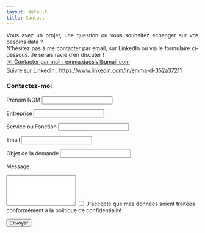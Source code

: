 ```yaml
---
layout: default
title: Contact
---
```




<div id="contact"></div>
<div style="text-align: justify;">
Vous avez un projet, une question ou vous souhaitez échanger sur vos besoins data ?<br>
N’hésitez pas à me contacter par email, sur LinkedIn ou via le formulaire ci-dessous. Je serais ravie d’en discuter !
</div>


<div class="textecentre">
    <!-- Bouton mail -->
    <a href="mailto:emma.dacslv@gmail.com" class="badge-mail">
        ✉️ Contacter par mail : emma.dacslv@gmail.com
    </a>
    <br>
    <!-- Bouton Suivre sur LinkedIn -->
    <a class="btn-github" href="https://www.linkedin.com/comm/mynetwork/discovery-see-all?usecase=PEOPLE_FOLLOWS&followMember=emma-d-352a37211" target="_blank">
        Suivre sur LinkedIn : https://www.linkedin.com/in/emma-d-352a37211
    </a>
    <br>
    <!-- Google Calendar Appointment Scheduling begin -->
    <link href="https://calendar.google.com/calendar/scheduling-button-script.css" rel="stylesheet">
    <script src="https://calendar.google.com/calendar/scheduling-button-script.js" async></script>
    <script>
    (function() {
      var target = document.currentScript;
      window.addEventListener('load', function() {
        calendar.schedulingButton.load({
          url: 'https://calendar.google.com/calendar/appointments/schedules/AcZssZ2seoerflEhyrPpgdxwN6z30CzVbFsRCcVPzRnVprC0Qt5ZxnR_L_NkdYhzomgMX7Pavmom9TKF?gv=true',
          color: '#7bae7f',
          textColor: '#FFFFFF',
          label: 'Réserver un rendez-vous',
          target,
        });
      });
    })();
    </script>
    <!-- end Google Calendar Appointment Scheduling -->
</div>

         

<form action="https://formsubmit.co/25f8342e7ed18e484f8a024826d9583f" method="POST" class="contact-form">
  <h3>Contactez-moi</h3>

  <label for="name">Prénom NOM</label>
  <input type="text" id="name" name="name" placeholder="" required>

  <label for="entreprise">Entreprise</label>
  <input type="text" id="entreprise" name="entreprise" placeholder="" required>

  <label for="service">Service ou Fonction</label>
  <input type="service" id="service" name="service" placeholder="" required>

  <label for="email">Email</label>
  <input type="email" id="email" name="email" placeholder="" required>

  <input type="hidden" id="objet" name="objet" value="">

  <label for="objetb">Objet de la demande</label>
  <input type="objetb" id="objetb" name="objetb" placeholder="" required>

  <label for="message">Message</label>
  <textarea id="message" name="message" placeholder="" rows="5" required></textarea>

  <label>
  <input type="checkbox" name="consent" required>
  J'accepte que mes données soient traitées conformément à la politique de confidentialité.
  </label>

  <button type="submit">Envoyer</button>
</form>

<script>
  // Récupérer tous les boutons
  const contactButtons = document.querySelectorAll('.contact-btn');
  const objetInput = document.getElementById('objet');

  contactButtons.forEach(btn => {
    btn.addEventListener('click', function() {
      objetInput.value = this.dataset.objet;
      document.querySelector('.contact-form').scrollIntoView({ behavior: 'smooth' });
    });
  });
</script>